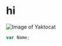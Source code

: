 # hi
![Image of Yaktocat](https://octodex.github.com/images/yaktocat.png)
```javascript
var Name;
```
